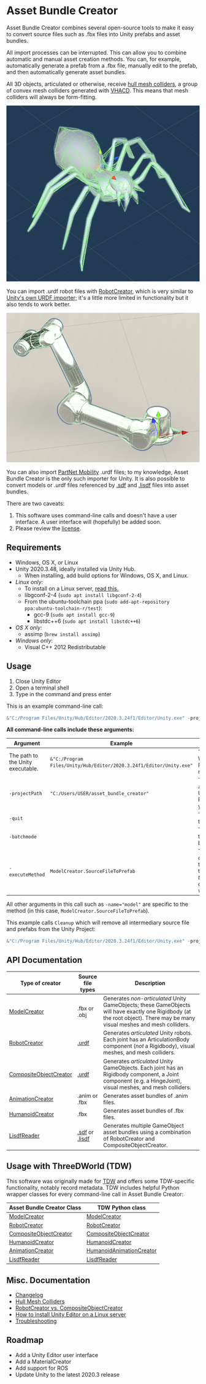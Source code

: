 # Asset Bundle Creator

Asset Bundle Creator combines several open-source tools to make it easy to convert source files such as .fbx files into Unity prefabs and asset bundles.

All import processes can be interrupted. This can allow you to combine automatic and manual asset creation methods. You can, for example, automatically generate a prefab from a .fbx file, manually edit to the prefab, and then automatically generate asset bundles.

All 3D objects, articulated or otherwise, receive [hull mesh colliders](doc/hull_mesh_colliders.md), a group of convex mesh colliders generated with [VHACD](https://github.com/kmammou/v-hacd). This means that mesh colliders will always be form-fitting.

![](doc/images/spider.png)

You can import .urdf robot files with [RobotCreator](doc/api/robot_creator.md), which is very similar to [Unity's own URDF importer;](https://github.com/Unity-Technologies/URDF-Importer) it's a little more limited in functionality but it also tends to work better. 

![](doc/images/ur5.png)

You can also import [PartNet Mobility](https://sapien.ucsd.edu/browse) .urdf files; to my knowledge, Asset Bundle Creator is the only such importer for Unity. It is also possible to convert models or .urdf files referenced by [.sdf](https://sdformat.org) and [.lisdf](https://learning-and-intelligent-systems.github.io/kitchen-worlds/tut-lisdf/) files into asset bundles.

There are two caveats:

1. This software uses command-line calls and doesn't have a user interface. A user interface will (hopefully) be added soon.
2. Please review the [license](LICENSE.md).

## Requirements

- Windows, OS X, or Linux
- Unity 2020.3.48, ideally installed via Unity Hub. 
  - When installing, add build options for Windows, OS X, and Linux.
- *Linux only:*
  - To install on a Linux server, [read this.](doc/linux_server.md)
  - libgconf-2-4 (`sudo apt install libgconf-2-4`)
  - From the ubuntu-toolchain ppa (`sudo add-apt-repository ppa:ubuntu-toolchain-r/test`):
    - gcc-9 (`sudo apt install gcc-9`)
    - libstdc++6 (`sudo apt install libstdc++6`)
- *OS X only:*
  - assimp (`brew install assimp`)
- *Windows only*:
  - Visual C++ 2012 Redistributable


## Usage

1. Close Unity Editor 
2. Open a terminal shell
3. Type in the command and press enter

This is an example command-line call:

```powershell
&"C:/Program Files/Unity/Hub/Editor/2020.3.24f1/Editor/Unity.exe" -projectpath "C:/Users/USER/asset_bundle_creator" -quit -batchmode -executeMethod ModelCreator.SourceFileToPrefab -name="model" -source="D:/models/model.obj" -output_directory="D:/asset_bundles/model"
```

**All command-line calls include these arguments:**

| Argument                          | Example                                                      | Description                                                  |
| --------------------------------- | ------------------------------------------------------------ | ------------------------------------------------------------ |
| The path to the Unity executable. | `&"C:/Program Files/Unity/Hub/Editor/2020.3.24f1/Editor/Unity.exe"` | This example is for Windows Powershell. For OS X or Linux, replace `&` with `./` |
| `-projectPath`                    | `"C:/Users/USER/asset_bundle_creator"`                       | The path to the `asset_bundle_creator` Unity Project. Replace `USER` with your user name. |
| `-quit`                           |                                                              | This tells Unity Editor to quit after the call.              |
| `-batchmode`                      |                                                              | This tells Unity Editor to run in the background.            |
| `-executeMethod`                  | `ModelCreator.SourceFileToPrefab`                            | The name of the creator launcher and the method you want to invoke. *Note that there are no double quotes around this value.* |

All other arguments in this call such as `-name="model"` are specific to the method (in this case, `ModelCreator.SourceFileToPrefab`).

This example calls `Cleanup` which will remove all intermediary source file and prefabs from the Unity Project:

```powershell
&"C:/Program Files/Unity/Hub/Editor/2020.3.24f1/Editor/Unity.exe" -projectpath "C:/Users/USER/asset_bundle_creator" -quit -batchmode -executeMethod ModelCreator.Cleanup -cleanup
```

## API Documentation

| Type of creator                                           | Source file types                                            | Description                                                  |
| --------------------------------------------------------- | ------------------------------------------------------------ | ------------------------------------------------------------ |
| [ModelCreator](doc/model_creator.md)                      | .fbx or .obj                                                 | Generates *non-articulated* Unity GameObjects; these GameObjects will have exactly one Rigidbody (at the root object). There may be many visual meshes and mesh colliders. |
| [RobotCreator](doc/robot_creator.md)                      | [.urdf](http://wiki.ros.org/urdf)                            | Generates *articulated* Unity robots. Each joint has an ArticulationBody component (*not* a Rigidbody), visual meshes, and mesh colliders. |
| [CompositeObjectCreator](doc/composite_object_creator.md) | [.urdf](http://wiki.ros.org/urdf)                            | Generates *articulated* Unity GameObjects. Each joint has an Rigidbody component, a Joint component (e.g. a HingeJoint),  visual meshes, and mesh colliders. |
| [AnimationCreator](doc/animation_creator.md)              | .anim or .fbx                                                | Generates asset bundles of .anim files.                      |
| [HumanoidCreator](doc/humanoid_creator.md)                | .fbx                                                         | Generates asset bundles of .fbx files.                       |
| [LisdfReader](doc/lisdf_reader.md)                        | [.sdf](http://sdformat.org/spec?ver=1.9&elem=sdf) or [.lisdf](https://learning-and-intelligent-systems.github.io/kitchen-worlds/tut-lisdf/) | Generates multiple GameObject asset bundles using a combination of RobotCreator and CompositeObjectCreator. |

## Usage with ThreeDWorld (TDW)

This software was originally made for [TDW](https://github.com/threedworld-mit/tdw) and offers some TDW-specific functionality, notably record metadata. TDW includes helpful Python wrapper classes for every command-line call in Asset Bundle Creator:

| Asset Bundle Creator Class                                | TDW Python class                                             |
| --------------------------------------------------------- | ------------------------------------------------------------ |
| [ModelCreator](doc/model_creator.md)                      | [ModelCreator](https://github.com/threedworld-mit/tdw/blob/master/Documentation/lessons/custom_models/custom_models.md) |
| [RobotCreator](doc/robot_creator.md)                      | [RobotCreator](https://github.com/threedworld-mit/tdw/blob/master/Documentation/lessons/robots/custom_robots.md) |
| [CompositeObjectCreator](doc/composite_object_creator.md) | [CompositeObjectCreator](https://github.com/threedworld-mit/tdw/blob/master/Documentation/lessons/composite_objects/create_from_urdf.md) |
| [HumanoidCreator](doc/humanoid_creator.md)                | [HumanoidCreator](https://github.com/threedworld-mit/tdw/blob/master/Documentation/lessons/non_physics_humanoids/custom_humanoids.md) |
| [AnimationCreator](doc/animation_creator.md)              | [HumanoidAnimationCreator](https://github.com/threedworld-mit/tdw/blob/master/Documentation/lessons/non_physics_humanoids/custom_animations.md) |
| [LisdfReader](doc/lisdf_reader.md)                        | [LisdfReader](https://github.com/threedworld-mit/tdw/blob/master/Documentation/lessons/read_write/lisdf.md) |

## Misc. Documentation

- [Changelog](doc/changelog.md)
- [Hull Mesh Colliders](doc/hull_mesh_colliders.md)
- [RobotCreator vs. CompositeObjectCreator](doc/robot_creator_vs_composite_object_creator.md)
- [How to install Unity Editor on a Linux server](doc/linux_server.md)
- [Troubleshooting](doc/troubleshooting.md)

## Roadmap

- Add a Unity Editor user interface
- Add a MaterialCreator
- Add support for ROS
- Update Unity to the latest 2020.3 release